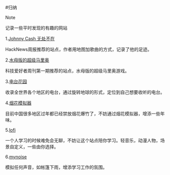 #归纳

> [!note]
> 记录一些平时发现的有趣的网站

1.[Johnny Cash 无处不在](http://www.johnnycashhasbeeneverywhere.com/)  

HackNews周报推荐的站点，作者用地图加歌曲的方式，记录了他的足迹。

2.[水母版的超级马里奥](https://jellymar.io/)

科技爱好者周刊第一期推荐的站点，水母版的超级马里奥游戏。

3.[电台花园](http://radio.garden/)

收录全世界各个地区的电台，通过旋转地球的形式，定位到自己想要收听的电台。

4.[烟花模拟器](https://fireworks.nianbroken.top/)

目前中国很多地区过年都已经禁放烟花爆竹了，不妨通过烟花模拟器，增添一些年味。

5.[lofi](https://lofi.co/)

一个人学习的时候难免会无聊，不妨让这个站点陪你学习。轻音乐，动漫人物，场景自定义，一些由你选择。

6.[mynoise](https://mynoise.net/)

模拟任何声音，如帐篷下雨，增添学习工作的氛围。